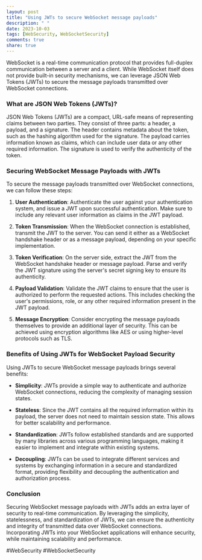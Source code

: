 ```yaml
---
layout: post
title: "Using JWTs to secure WebSocket message payloads"
description: " "
date: 2023-10-03
tags: [WebSecurity, WebSocketSecurity]
comments: true
share: true
---
```


WebSocket is a real-time communication protocol that provides full-duplex communication between a server and a client. While WebSocket itself does not provide built-in security mechanisms, we can leverage JSON Web Tokens (JWTs) to secure the message payloads transmitted over WebSocket connections.

### What are JSON Web Tokens (JWTs)?

JSON Web Tokens (JWTs) are a compact, URL-safe means of representing claims between two parties. They consist of three parts: a header, a payload, and a signature. The header contains metadata about the token, such as the hashing algorithm used for the signature. The payload carries information known as claims, which can include user data or any other required information. The signature is used to verify the authenticity of the token.

### Securing WebSocket Message Payloads with JWTs

To secure the message payloads transmitted over WebSocket connections, we can follow these steps:

1. **User Authentication**: Authenticate the user against your authentication system, and issue a JWT upon successful authentication. Make sure to include any relevant user information as claims in the JWT payload.

2. **Token Transmission**: When the WebSocket connection is established, transmit the JWT to the server. You can send it either as a WebSocket handshake header or as a message payload, depending on your specific implementation.

3. **Token Verification**: On the server side, extract the JWT from the WebSocket handshake header or message payload. Parse and verify the JWT signature using the server's secret signing key to ensure its authenticity.

4. **Payload Validation**: Validate the JWT claims to ensure that the user is authorized to perform the requested actions. This includes checking the user's permissions, role, or any other required information present in the JWT payload.

5. **Message Encryption**: Consider encrypting the message payloads themselves to provide an additional layer of security. This can be achieved using encryption algorithms like AES or using higher-level protocols such as TLS.

### Benefits of Using JWTs for WebSocket Payload Security

Using JWTs to secure WebSocket message payloads brings several benefits:

- **Simplicity**: JWTs provide a simple way to authenticate and authorize WebSocket connections, reducing the complexity of managing session states.

- **Stateless**: Since the JWT contains all the required information within its payload, the server does not need to maintain session state. This allows for better scalability and performance.

- **Standardization**: JWTs follow established standards and are supported by many libraries across various programming languages, making it easier to implement and integrate within existing systems.

- **Decoupling**: JWTs can be used to integrate different services and systems by exchanging information in a secure and standardized format, providing flexibility and decoupling the authentication and authorization process.

### Conclusion

Securing WebSocket message payloads with JWTs adds an extra layer of security to real-time communication. By leveraging the simplicity, statelessness, and standardization of JWTs, we can ensure the authenticity and integrity of transmitted data over WebSocket connections. Incorporating JWTs into your WebSocket applications will enhance security, while maintaining scalability and performance.

#WebSecurity #WebSocketSecurity